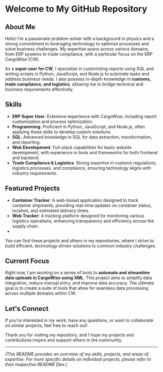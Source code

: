 # Welcome to My GitHub Repository

## About Me

Hello! I’m a passionate problem-solver with a background in physics and a strong commitment to leveraging technology to optimize processes and solve business challenges. My expertise spans across various domains, from ERP systems to trade compliance, with a particular focus on the ERP CargoWise (CW).

As a **super user for CW**, I specialize in customizing reports using SQL and writing scripts in Python, JavaScript, and Node.js to automate tasks and address business needs. I also possess in-depth knowledge in **customs, trade compliance, and logistics**, allowing me to bridge technical and business requirements effectively.

## Skills

- **ERP Super User**: Extensive experience with CargoWise, including report customization and process optimization.
- **Programming**: Proficient in Python, JavaScript, and Node.js, often applying these skills to develop custom solutions.
- **SQL**: Advanced knowledge in SQL for data extraction, transformation, and reporting.
- **Web Development**: Full-stack capabilities for basic website development, with experience in tools and frameworks for both frontend and backend.
- **Trade Compliance & Logistics**: Strong expertise in customs regulations, logistics processes, and compliance, ensuring technology aligns with industry requirements.

## Featured Projects

- **Container Tracker**: A web-based application designed to track container shipments, providing real-time updates on container status, location, and estimated delivery times.
- **Web Tracker**: A tracking platform designed for monitoring various logistics operations, enhancing transparency and efficiency across the supply chain.
- 
You can find these projects and others in my repositories, where I strive to build efficient, technology-driven solutions to common industry challenges.

## Current Focus

Right now, I am working on a series of tools to **automate and streamline data uploads in CargoWise using XML**. This project aims to simplify data integration, reduce manual entry, and improve data accuracy. The ultimate goal is to create a suite of tools that allow for seamless data processing across multiple domains within CW.

## Let's Connect

If you're interested in my work, have any questions, or want to collaborate on similar projects, feel free to reach out!

Thank you for visiting my repository, and I hope my projects and contributions inspire and support others in the community.

---

*(This README provides an overview of my skills, projects, and areas of expertise. For more specific details on individual projects, please refer to their respective README files.)*


<!--
**MarleneGray/MarleneGray** is a ✨ _special_ ✨ repository because its `README.md` (this file) appears on your GitHub profile.

Here are some ideas to get you started:

- 🔭 I’m currently working on ...
- 🌱 I’m currently learning ...
- 👯 I’m looking to collaborate on ...
- 🤔 I’m looking for help with ...
- 💬 Ask me about ...
- 📫 How to reach me: ...
- 😄 Pronouns: ...
- ⚡ Fun fact: ...
-->

